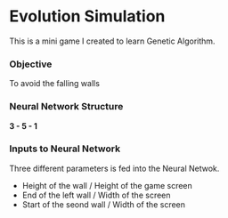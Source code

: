 # Evolution Simulation

This is a mini game I created to learn Genetic Algorithm.

### Objective 

To avoid the falling walls

### Neural Network Structure

**3 - 5 - 1**

### Inputs to Neural Network

Three different parameters is fed into the Neural Netwok.
- Height of the wall / Height of the game screen
- End of the left wall / Width of the screen
- Start of the seond wall / Width of the screen